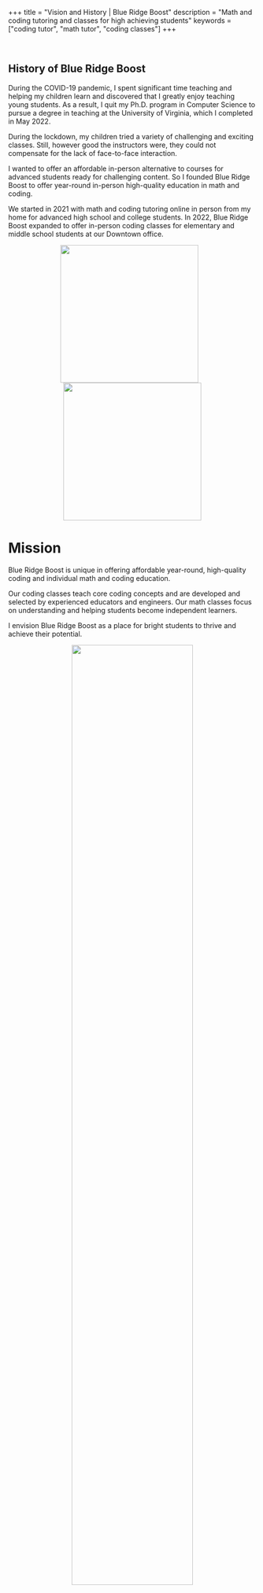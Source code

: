 +++
title = "Vision and History | Blue Ridge Boost"
description = "Math and coding tutoring and classes for high achieving students"
keywords = ["coding tutor", "math tutor", "coding classes"]
+++

<div class="container">

<br>

## History of Blue Ridge Boost
During the COVID-19 pandemic, I spent significant time teaching and helping my children learn and discovered that I greatly enjoy teaching young students. As a result, I quit my Ph.D. program in Computer Science to pursue a degree in teaching at the University of Virginia, which I completed in May 2022. 

During the lockdown, my children tried a variety of challenging and exciting classes. Still, however good the instructors were, they could not compensate for the lack of face-to-face interaction.

I wanted to offer an affordable in-person alternative to courses for advanced students ready for challenging content. So I founded Blue Ridge Boost to offer year-round in-person high-quality education in math and coding.

We started in 2021 with math and coding tutoring
online in person from my home for advanced high school and college
students. In 2022, Blue Ridge Boost expanded to offer in-person coding
classes for elementary and middle school students at our Downtown
office.

<center><img src="/images/openingbrb.jpg" align="center" height="280px"> &nbsp;&nbsp;
<img src="/images/firstclass.jpg" align="center" height="280px">
</center>

# Mission

Blue Ridge Boost is unique in offering affordable year-round, high-quality coding and individual math and coding education.

Our coding classes teach core coding concepts and are developed and
selected by experienced educators and engineers. Our math classes
focus on understanding and helping students become independent
learners.

I envision Blue Ridge Boost as a place for bright students to thrive
and achieve their potential.

<center>
<img src="/images/fullpotential.jpg" width=70%">
</center>

<p><br></br></p>

</div>

